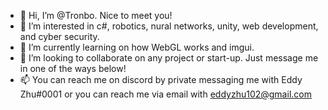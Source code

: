 - 👋 Hi, I’m @Tronbo. Nice to meet you!
- 👀 I’m interested in c#, robotics, nural networks, unity, web development, and cyber security.
- 🌱 I’m currently learning on how WebGL works and imgui.
- 💞️ I’m looking to collaborate on any project or start-up. Just message me in one of the ways below!
- 📫 You can reach me on discord by private messaging me with Eddy Zhu#0001 or you can reach me via email with eddyzhu102@gmail.com

<!---
Tronbo/Tronbo is a ✨ special ✨ repository because its `README.md` (this file) appears on your GitHub profile.
You can click the Preview link to take a look at your changes.
--->
